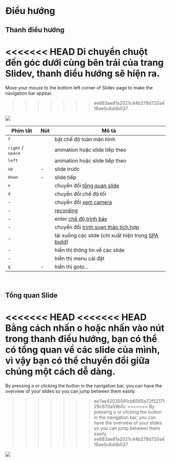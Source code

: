 # Điều hướng

## Thanh điều hướng

<<<<<<< HEAD
Di chuyển chuột đến góc dưới cùng bên trái của trang Slidev, thanh điều hướng sẽ hiện ra.
=======
Move your mouse to the bottom left corner of Slidev page to make the navigation bar appear.
>>>>>>> ee683ae81a2021c44b278d720a418ee0c6ddb537

![](/screenshots/navbar.png)

| Phím tắt | Nút | Mô tả |
| --- | --- | --- |
| <kbd>f</kbd> | <carbon-maximize class="inline-icon-btn"/> <carbon-minimize class="inline-icon-btn"/> | bật chế độ toàn màn hình |
| <kbd>right</kbd> / <kbd>space</kbd> | <carbon-arrow-right class="inline-icon-btn"/> | animation hoặc slide tiếp theo |
| <kbd>left</kbd> | <carbon-arrow-left class="inline-icon-btn"/> | animation hoặc slide tiếp theo |
| <kbd>up</kbd> | - |  slide trước |
| <kbd>down</kbd> | - | slide tiếp |
| <kbd>o</kbd> | <carbon-apps class="inline-icon-btn"/> | chuyển đổi [tổng quan slide](#slides-overview) |
| <kbd>d</kbd> | <carbon-sun class="inline-icon-btn"/> <carbon-moon class="inline-icon-btn"/> | chuyển đổi chế độ tối |
| - | <carbon-user-avatar class="inline-icon-btn"/> | chuyển đổi [xem camera](/guide/recording#camera-view) |
| - | <carbon-video class="inline-icon-btn"/> | [recording](/guide/recording#camera-view) |
| - | <carbon-user-speaker class="inline-icon-btn"/> | enter [chế độ trình bày](/guide/presenter-mode) |
| - | <carbon-edit class="inline-icon-btn"/> | chuyển đổi [trình soạn thảo tích hợp](/guide/editors#integrated-editor) |
| - | <carbon-download class="inline-icon-btn"/> | tải xuống các slide (chỉ xuất hiện trong [SPA build](/guide/exporting#single-page-application-spa)) |
| - | <carbon-information class="inline-icon-btn"/> | hiển thị thông tin về các slide |
| - | <carbon-settings-adjust class="inline-icon-btn"/> | hiển thị menu cài đặt |
| <kbd>g</kbd> | - | hiển thị goto... |

<br>

## Tổng quan Slide

<<<<<<< HEAD
<<<<<<< HEAD
Bằng cách nhấn <kbd>o</kbd> hoặc nhấn vào nút <carbon-user-speaker class="inline-icon-btn"/> trong thanh điều hướng, bạn có thể có tổng quan về các slide của mình, vì vậy bạn có thể chuyển đổi giữa chúng một cách dễ dàng.
=======
By pressing <kbd>o</kbd> or clicking the <carbon-apps class="inline-icon-btn"/> button in the navigation bar, you can have the overview of your slides so you can jump between them easily. 
>>>>>>> ee7ae42035591cb6565a72f5217129c670a59b0c
=======
By pressing <kbd>o</kbd> or clicking the <carbon-apps class="inline-icon-btn"/> button in the navigation bar, you can have the overview of your slides so you can jump between them easily.
>>>>>>> ee683ae81a2021c44b278d720a418ee0c6ddb537

![](/screenshots/slides-overview.png)
